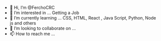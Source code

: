 - 👋 Hi, I’m @FerchoCRC
- 👀 I’m interested in ... Getting a Job
- 🌱 I’m currently learning ... CSS, HTML, React , Java Script, Python, Node js and others
- 💞️ I’m looking to collaborate on ...
- 📫 How to reach me ... 

<!---
FerchoCRC/FerchoCRC is a ✨ special ✨ repository because its `README.md` (this file) appears on your GitHub profile.
You can click the Preview link to take a look at your changes.
--->
